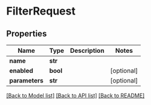 # FilterRequest


## Properties
Name | Type | Description | Notes
------------ | ------------- | ------------- | -------------
**name** | **str** |  | 
**enabled** | **bool** |  | [optional] 
**parameters** | **str** |  | [optional] 

[[Back to Model list]](../README.md#documentation-for-models) [[Back to API list]](../README.md#documentation-for-api-endpoints) [[Back to README]](../README.md)


